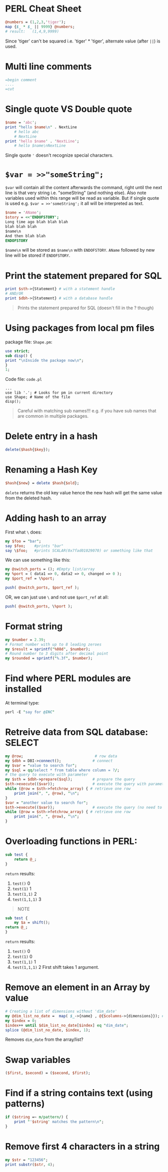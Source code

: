 # PERL Cheat Sheet
```perl
@numbers = (1,2,3,'tiger');
map {$_ * $_ || 9999} @numbers;
# result:	(1,4,9,9999)
```
Since 'tiger' can't be squared i.e. 'tiger' * 'tiger', alternate value (after `||`) is used.


# Multi line comments
```perl
=begin comment 
.... 
=cut
```

# Single quote VS Double quote
```perl
$name = 'abc';
print "hello $name\n" . NextLine
	# hello abc 
	# NextLine
print 'hello $name' . 'NextLine';
	# hello $name\nNextLine
```
Single quote `'` doesn't recognize special characters.

# `$var = >>"someString";`
`$var` will contain all the content afterwards the command, right until the next line is that very string i.e. "someString" (and nothing else). 
Also note variables used within this range will be read as variable. But if single quote is used e.g. `$var = >>'someString';` it all will be interpreted as text.
```perl
$name = 'AName';
$story = <<'ENDOFSTORY';
Long time ago blah blah blah
blah blah blah
$name\n
And then blah blah
ENDOFSTORY
```
`$name\n` will be stored as `$name\n` with `ENDOFSTORY`.
`AName` followed by new line will be stored if `ENDOFSTORY`.

# Print the statement prepared for SQL
```perl
print $sth->{Statement} # with a statement handle
# AND/OR
print $dbh->{Statement} # with a database handle
```
> Prints the statement prepared for SQL (doesn't fill in the ? though)

# Using packages from local pm files
package file:
`Shape.pm`:
```perl
use strict;
sub disp() {
print "\nInside the package now\n";
}
1;
```
Code file:
`code.pl`
```perl:
...
use lib '.'; # Looks for pm in current directory
use Shape; # Name of the file
disp(); 
```
>Careful with matching sub names!!! e.g. if you have sub names that are common in multiple packages.

# Delete entry in a hash
```perl
delete($hash{$key});
```

# Renaming a Hash Key
```perl
$hash{$new} = delete $hash{$old};
```
`delete` returns the old key value hence the new hash will get the same value from the deleted hash.

# Adding hash to an array
First what `\` does:
```perl
my $foo = "bar";
say $foo;    #prints "bar"
say \$foo;   #prints SCALAR(0x7fad01029070) or something like that
```
We can use something like this:
```perl
my @switch_ports = (); #Empty list/array
my %port = ( data1 => 0, data2 => 0, changed => 0 );
my $port_ref = \%port;

push( @switch_ports, $port_ref );
```
OR, we can just use `\` and not use `$port_ref` at all:
```perl
push( @switch_ports, \%port );
```

# Format string
```perl
my $number = 2.39;
# Format number with up to 8 leading zeroes
my $result = sprintf("%08d", $number);	
# Round number to 3 digits after decimal point	
my $rounded = sprintf("%.3f", $number);
```

# Find where PERL modules are installed
At terminal type:
```perl
perl -E "say for @INC"
```

# Retreive data from SQL database: SELECT
```perl
my @row;                                # row data
my $dbh = DBI->connect();              # connect
my $var = "value to search for";
my $sql = qq/select * from table where column = ?/;
# the query to execute with parameter
my $sth = $dbh->prepare($sql);         # prepare the query
$sth->execute(($var));                 # execute the query with parameter
while (@row = $sth->fetchrow_array) { # retrieve one row
	print join(", ", @row), "\n";
}
$var = "another value to search for";
$sth->execute(($var));                 # execute the query (no need to re-prepare)
while (@row = $sth->fetchrow_array) { # retrieve one row
	print join(", ", @row), "\n";
}
```

# Overloading functions in PERL:
```perl
sub test {
	return @_;
}
```
`return` results:
1. `test()`	0
2. `test(1)`	1
3. `test(1,1)`	2
4. `test(1,1,1)`	3
>NOTE
```perl
sub test {
	my $a = shift();
return @_;
}
```
`return` results:
1. `test()`	0
2. `test(1)`	0
3. `test(1,1)`	1
4. `test(1,1,1)`	2
First shift takes 1 argument.

# Remove an element in an Array by value
```perl
# Creating a list of dimensions without 'dim_date'
my @dim_list_no_date =  map( $_->{name} , @{$columns->{dimensions}}); #['dim_month', 'dim_date' , 'dim_id', 'dim_laeq']
my $index = 0;
$index++ until $dim_list_no_date[$index] eq "dim_date";
splice (@dim_list_no_date, $index, 1);
```
Removes `dim_date` from the array/list?

# Swap variables
```perl
($first, $second) = ($second, $first);
```

# Find if a string contains text (using patterns)
```perl
if ($string =~ m/pattern/) {
	print "'$string' matches the pattern\n";       
}
```

# Remove first 4 characters in a string
```perl
my $str = "123456";
print substr($str, 4);
```